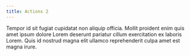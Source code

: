 ```yaml
---
title: Actions 2
---
```


Tempor id sit fugiat cupidatat non aliquip officia. Mollit proident enim quis amet ipsum dolore Lorem deserunt pariatur cillum exercitation ex laboris Lorem. Quis id nostrud magna elit ullamco reprehenderit culpa amet est magna irure.

